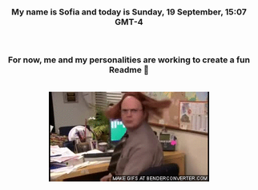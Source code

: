 


<div align="center">
<h3 >My name is Sofia and today is Sunday, 19 September, 15:07 GMT-4</h3><br>
<h3 >For now, me and my personalities are working to create a fun Readme 👋
</h3><br>
<img src='img/dwight.gif' alt='working...'/>
</div>

